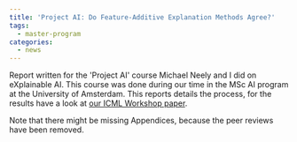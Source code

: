 ```yaml
---
title: 'Project AI: Do Feature-Additive Explanation Methods Agree?'
tags:
  - master-program
categories:
  - news 
---
```


Report written for the 'Project AI' course Michael Neely and I did on eXplainable AI. This course was done during our time in the MSc AI program at the University of Amsterdam.
This reports details the process, for the results have a look at [our ICML Workshop paper](https://arxiv.org/abs/2105.03287).

<object data="../../../../assets/others/AttentionExplanation_Report.pdf" width="100%" height="100" type="application/pdf"></object>

Note that there might be missing Appendices, because the peer reviews have been removed.

